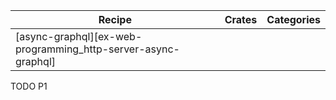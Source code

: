 | Recipe | Crates | Categories |
|--------|--------|------------|
| [async-graphql][ex-web-programming_http-server-async-graphql] |  |  |

<div class="hidden">
TODO P1
</div>
